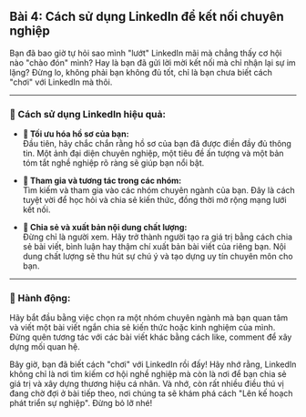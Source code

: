 ## Bài 4: Cách sử dụng LinkedIn để kết nối chuyên nghiệp

Bạn đã bao giờ tự hỏi sao mình "lướt" LinkedIn mãi mà chẳng thấy cơ hội nào "chào đón" mình? Hay là bạn đã gửi lời mời kết nối mà chỉ nhận lại sự im lặng? Đừng lo, không phải bạn không đủ tốt, chỉ là bạn chưa biết cách "chơi" với LinkedIn mà thôi.

---

### 📌 Cách sử dụng LinkedIn hiệu quả:

- **🔹 Tối ưu hóa hồ sơ của bạn:**  
  Đầu tiên, hãy chắc chắn rằng hồ sơ của bạn đã được điền đầy đủ thông tin. Một ảnh đại diện chuyên nghiệp, một tiêu đề ấn tượng và một bản tóm tắt nghề nghiệp rõ ràng sẽ giúp bạn nổi bật.

- **🔹 Tham gia và tương tác trong các nhóm:**  
  Tìm kiếm và tham gia vào các nhóm chuyên ngành của bạn. Đây là cách tuyệt vời để học hỏi và chia sẻ kiến thức, đồng thời mở rộng mạng lưới kết nối.

- **🔹 Chia sẻ và xuất bản nội dung chất lượng:**  
  Đừng chỉ là người xem. Hãy trở thành người tạo ra giá trị bằng cách chia sẻ bài viết, bình luận hay thậm chí xuất bản bài viết của riêng bạn. Nội dung chất lượng sẽ thu hút sự chú ý và tạo dựng uy tín chuyên môn cho bạn.

---

### 🚀 Hành động:

Hãy bắt đầu bằng việc chọn ra một nhóm chuyên ngành mà bạn quan tâm và viết một bài viết ngắn chia sẻ kiến thức hoặc kinh nghiệm của mình. Đừng quên tương tác với các bài viết khác bằng cách like, comment để xây dựng mối quan hệ.

Bây giờ, bạn đã biết cách "chơi" với LinkedIn rồi đấy! Hãy nhớ rằng, LinkedIn không chỉ là nơi tìm kiếm cơ hội nghề nghiệp mà còn là nơi để bạn chia sẻ giá trị và xây dựng thương hiệu cá nhân. Và nhớ, còn rất nhiều điều thú vị đang chờ đợi ở bài tiếp theo, nơi chúng ta sẽ khám phá cách "Lên kế hoạch phát triển sự nghiệp". Đừng bỏ lỡ nhé!